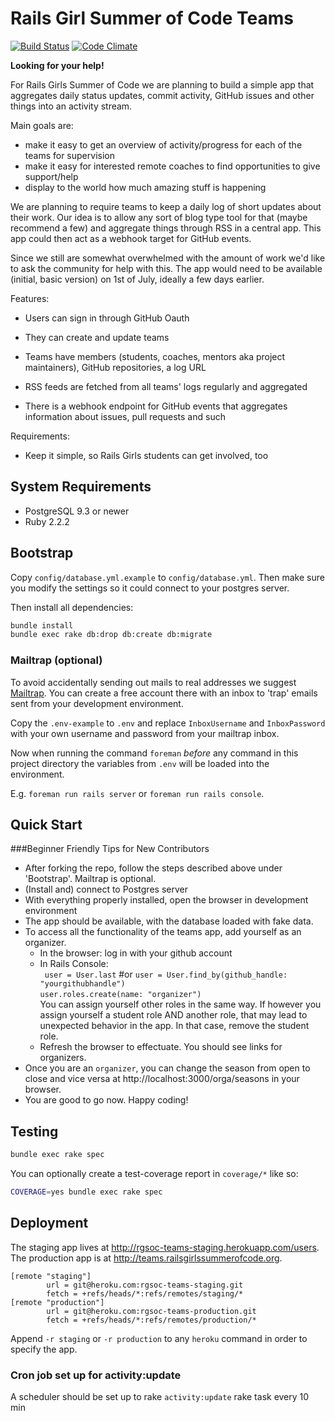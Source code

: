 # Rails Girl Summer of Code Teams

[![Build Status](https://travis-ci.org/rails-girls-summer-of-code/rgsoc-teams.png)](https://travis-ci.org/rails-girls-summer-of-code/rgsoc-teams)
[![Code Climate](https://codeclimate.com/github/rails-girls-summer-of-code/rgsoc-teams.png)](https://codeclimate.com/github/rails-girls-summer-of-code/rgsoc-teams)

**Looking for your help!**

For Rails Girls Summer of Code we are planning to build a simple app that
aggregates daily status updates, commit activity, GitHub issues and other
things into an activity stream.

Main goals are:

* make it easy to get an overview of activity/progress for each of the teams for supervision
* make it easy for interested remote coaches to find opportunities to give support/help
* display to the world how much amazing stuff is happening

We are planning to require teams to keep a daily log of short updates about
their work. Our idea is to allow any sort of blog type tool for that (maybe
recommend a few) and aggregate things through RSS in a central app. This app
could then act as a webhook target for GitHub events.

Since we still are somewhat overwhelmed with the amount of work we'd like to
ask the community for help with this. The app would need to be available
(initial, basic version) on 1st of July, ideally a few days earlier.

Features:

* Users can sign in through GitHub Oauth
* They can create and update teams
* Teams have members (students, coaches, mentors aka project maintainers), GitHub repositories, a log URL

* RSS feeds are fetched from all teams' logs regularly and aggregated
* There is a webhook endpoint for GitHub events that aggregates information about issues, pull requests and such

Requirements:

* Keep it simple, so Rails Girls students can get involved, too

## System Requirements

* PostgreSQL 9.3 or newer
* Ruby 2.2.2 

## Bootstrap

Copy `config/database.yml.example` to `config/database.yml`. Then make sure you
modify the settings so it could connect to your postgres server.

Then install all dependencies:

```bash
bundle install
bundle exec rake db:drop db:create db:migrate
```

### Mailtrap (optional)

To avoid accidentally sending out mails to real addresses we suggest
[Mailtrap](https://mailtrap.io).
You can create a free account there with an inbox to 'trap' emails sent from
your development environment.

Copy the `.env-example` to `.env` and replace `InboxUsername` and
`InboxPassword` with your own username and password from your mailtrap
inbox.

Now when running the command `foreman` *before* any command in this project
directory the variables from `.env` will be loaded into the environment.

E.g. `foreman run rails server` or `foreman run rails console`.

## Quick Start  
###Beginner Friendly Tips for New Contributors  
- After forking the repo, follow the steps described above under 'Bootstrap'. Mailtrap is optional.
- (Install and) connect to Postgres server  
- With everything properly installed, open the browser in development environment
- The app should be available, with the database loaded with fake data.
- To access all the functionality of the teams app, add yourself as an organizer. 
    * In the browser: log in with your github account 
    * In Rails Console:  
    ``` user = User.last``` #or ```user = User.find_by(github_handle: "yourgithubhandle") ```  
    ``` user.roles.create(name: "organizer") ```  
    You can assign yourself other roles in the same way. If however you assign 
    yourself a student role AND another role, that may lead to unexpected behavior in the app. In that case, remove the student role.    
    - Refresh the browser to effectuate. You should see links for organizers. 
- Once you are an `organizer`, you can change the season from open to close and vice versa at http://localhost:3000/orga/seasons in your browser. 
- You are good to go now. Happy coding!

## Testing

```bash
bundle exec rake spec
```

You can optionally create a test-coverage report in `coverage/*` like so:

```bash
COVERAGE=yes bundle exec rake spec
```

## Deployment

The staging app lives at http://rgsoc-teams-staging.herokuapp.com/users. The production app is
at http://teams.railsgirlssummerofcode.org.

```
[remote "staging"]
        url = git@heroku.com:rgsoc-teams-staging.git
        fetch = +refs/heads/*:refs/remotes/staging/*
[remote "production"]
        url = git@heroku.com:rgsoc-teams-production.git
        fetch = +refs/heads/*:refs/remotes/production/*
```

Append `-r staging` or `-r production` to any `heroku` command in order to specify the app.

### Cron job set up for activity:update

A scheduler should be set up to rake `activity:update` rake task every 10 min
